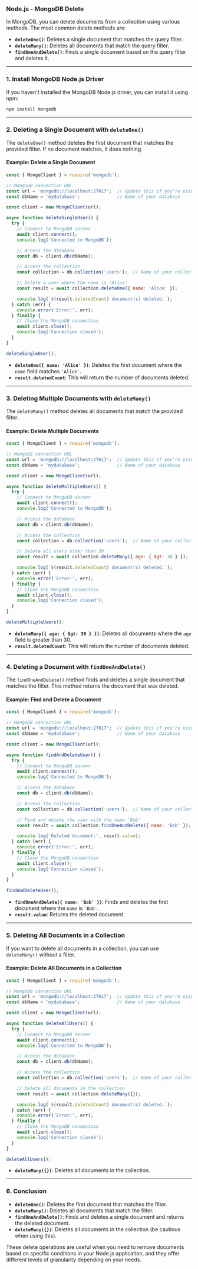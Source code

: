 ### **Node.js - MongoDB Delete**

In MongoDB, you can delete documents from a collection using various methods. The most common delete methods are:

- **`deleteOne()`**: Deletes a single document that matches the query filter.
- **`deleteMany()`**: Deletes all documents that match the query filter.
- **`findOneAndDelete()`**: Finds a single document based on the query filter and deletes it.

---

### **1. Install MongoDB Node.js Driver**

If you haven't installed the MongoDB Node.js driver, you can install it using npm:

```bash
npm install mongodb
```

---

### **2. Deleting a Single Document with `deleteOne()`**

The `deleteOne()` method deletes the first document that matches the provided filter. If no document matches, it does nothing.

#### **Example: Delete a Single Document**

```javascript
const { MongoClient } = require('mongodb');

// MongoDB connection URL
const url = 'mongodb://localhost:27017';  // Update this if you're using MongoDB Atlas
const dbName = 'mydatabase';              // Name of your database

const client = new MongoClient(url);

async function deleteSingleUser() {
  try {
    // Connect to MongoDB server
    await client.connect();
    console.log('Connected to MongoDB');

    // Access the database
    const db = client.db(dbName);

    // Access the collection
    const collection = db.collection('users');  // Name of your collection

    // Delete a user where the name is 'Alice'
    const result = await collection.deleteOne({ name: 'Alice' });

    console.log(`${result.deletedCount} document(s) deleted.`);
  } catch (err) {
    console.error('Error:', err);
  } finally {
    // Close the MongoDB connection
    await client.close();
    console.log('Connection closed');
  }
}

deleteSingleUser();
```

- **`deleteOne({ name: 'Alice' })`**: Deletes the first document where the `name` field matches `'Alice'`.
- **`result.deletedCount`**: This will return the number of documents deleted.

---

### **3. Deleting Multiple Documents with `deleteMany()`**

The `deleteMany()` method deletes all documents that match the provided filter.

#### **Example: Delete Multiple Documents**

```javascript
const { MongoClient } = require('mongodb');

// MongoDB connection URL
const url = 'mongodb://localhost:27017';  // Update this if you're using MongoDB Atlas
const dbName = 'mydatabase';              // Name of your database

const client = new MongoClient(url);

async function deleteMultipleUsers() {
  try {
    // Connect to MongoDB server
    await client.connect();
    console.log('Connected to MongoDB');

    // Access the database
    const db = client.db(dbName);

    // Access the collection
    const collection = db.collection('users');  // Name of your collection

    // Delete all users older than 30
    const result = await collection.deleteMany({ age: { $gt: 30 } });

    console.log(`${result.deletedCount} document(s) deleted.`);
  } catch (err) {
    console.error('Error:', err);
  } finally {
    // Close the MongoDB connection
    await client.close();
    console.log('Connection closed');
  }
}

deleteMultipleUsers();
```

- **`deleteMany({ age: { $gt: 30 } })`**: Deletes all documents where the `age` field is greater than 30.
- **`result.deletedCount`**: This will return the number of documents deleted.

---

### **4. Deleting a Document with `findOneAndDelete()`**

The `findOneAndDelete()` method finds and deletes a single document that matches the filter. This method returns the document that was deleted.

#### **Example: Find and Delete a Document**

```javascript
const { MongoClient } = require('mongodb');

// MongoDB connection URL
const url = 'mongodb://localhost:27017';  // Update this if you're using MongoDB Atlas
const dbName = 'mydatabase';              // Name of your database

const client = new MongoClient(url);

async function findAndDeleteUser() {
  try {
    // Connect to MongoDB server
    await client.connect();
    console.log('Connected to MongoDB');

    // Access the database
    const db = client.db(dbName);

    // Access the collection
    const collection = db.collection('users');  // Name of your collection

    // Find and delete the user with the name 'Bob'
    const result = await collection.findOneAndDelete({ name: 'Bob' });

    console.log('Deleted document:', result.value);
  } catch (err) {
    console.error('Error:', err);
  } finally {
    // Close the MongoDB connection
    await client.close();
    console.log('Connection closed');
  }
}

findAndDeleteUser();
```

- **`findOneAndDelete({ name: 'Bob' })`**: Finds and deletes the first document where the `name` is `'Bob'`.
- **`result.value`**: Returns the deleted document.

---

### **5. Deleting All Documents in a Collection**

If you want to delete all documents in a collection, you can use `deleteMany()` without a filter.

#### **Example: Delete All Documents in a Collection**

```javascript
const { MongoClient } = require('mongodb');

// MongoDB connection URL
const url = 'mongodb://localhost:27017';  // Update this if you're using MongoDB Atlas
const dbName = 'mydatabase';              // Name of your database

const client = new MongoClient(url);

async function deleteAllUsers() {
  try {
    // Connect to MongoDB server
    await client.connect();
    console.log('Connected to MongoDB');

    // Access the database
    const db = client.db(dbName);

    // Access the collection
    const collection = db.collection('users');  // Name of your collection

    // Delete all documents in the collection
    const result = await collection.deleteMany({});

    console.log(`${result.deletedCount} document(s) deleted.`);
  } catch (err) {
    console.error('Error:', err);
  } finally {
    // Close the MongoDB connection
    await client.close();
    console.log('Connection closed');
  }
}

deleteAllUsers();
```

- **`deleteMany({})`**: Deletes all documents in the collection.

---

### **6. Conclusion**

- **`deleteOne()`**: Deletes the first document that matches the filter.
- **`deleteMany()`**: Deletes all documents that match the filter.
- **`findOneAndDelete()`**: Finds and deletes a single document and returns the deleted document.
- **`deleteMany({})`**: Deletes all documents in the collection (be cautious when using this).

These delete operations are useful when you need to remove documents based on specific conditions in your Node.js application, and they offer different levels of granularity depending on your needs.
